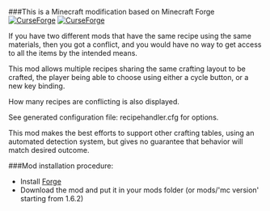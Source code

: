 ###This is a Minecraft modification based on Minecraft Forge
[![CurseForge](http://cf.way2muchnoise.eu/full_stimmedcow-nomorerecipeconflict_downloads.svg)](https://minecraft.curseforge.com/projects/stimmedcow-nomorerecipeconflict)
[![CurseForge](http://cf.way2muchnoise.eu/versions/stimmedcow-nomorerecipeconflict.svg)](https://minecraft.curseforge.com/projects/stimmedcow-nomorerecipeconflict/files)

If you have two different mods that have the same recipe using the same materials, then you got a conflict, and you would have no way to get access to all the items by the intended means.

This mod allows multiple recipes sharing the same crafting layout to be crafted, the player being able to choose using either a cycle button, or a new key binding.

How many recipes are conflicting is also displayed.

See generated configuration file: recipehandler.cfg for options.

 
This mod makes the best efforts to support other crafting tables, using an automated detection system, but gives no guarantee that behavior will match desired outcome.


###Mod installation procedure:
* Install [Forge](http://files.minecraftforge.net/)
* Download the mod and put it in your mods folder (or mods/'mc version' starting from 1.6.2)
